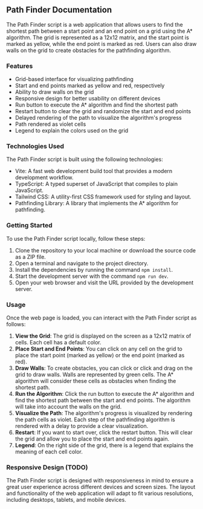 ## Path Finder Documentation

The Path Finder script is a web application that allows users to find the shortest path between a start point and an end point on a grid using the A\* algorithm. The grid is represented as a 12x12 matrix, and the start point is marked as yellow, while the end point is marked as red. Users can also draw walls on the grid to create obstacles for the pathfinding algorithm.

### Features

- Grid-based interface for visualizing pathfinding
- Start and end points marked as yellow and red, respectively
- Ability to draw walls on the grid
- Responsive design for better usability on different devices
- Run button to execute the A\* algorithm and find the shortest path
- Restart button to clear the grid and randomize the start and end points
- Delayed rendering of the path to visualize the algorithm's progress
- Path rendered as violet cells
- Legend to explain the colors used on the grid

### Technologies Used

The Path Finder script is built using the following technologies:

- Vite: A fast web development build tool that provides a modern development workflow.
- TypeScript: A typed superset of JavaScript that compiles to plain JavaScript.
- Tailwind CSS: A utility-first CSS framework used for styling and layout.
- Pathfinding Library: A library that implements the A\* algorithm for pathfinding.

### Getting Started

To use the Path Finder script locally, follow these steps:

1. Clone the repository to your local machine or download the source code as a ZIP file.
2. Open a terminal and navigate to the project directory.
3. Install the dependencies by running the command `npm install`.
4. Start the development server with the command `npm run dev`.
5. Open your web browser and visit the URL provided by the development server.

### Usage

Once the web page is loaded, you can interact with the Path Finder script as follows:

1. **View the Grid**: The grid is displayed on the screen as a 12x12 matrix of cells. Each cell has a default color.
2. **Place Start and End Points**: You can click on any cell on the grid to place the start point (marked as yellow) or the end point (marked as red).
3. **Draw Walls**: To create obstacles, you can click or click and drag on the grid to draw walls. Walls are represented by green cells. The A\* algorithm will consider these cells as obstacles when finding the shortest path.
4. **Run the Algorithm**: Click the run button to execute the A\* algorithm and find the shortest path between the start and end points. The algorithm will take into account the walls on the grid.
5. **Visualize the Path**: The algorithm's progress is visualized by rendering the path cells as violet. Each step of the pathfinding algorithm is rendered with a delay to provide a clear visualization.
6. **Restart**: If you want to start over, click the restart button. This will clear the grid and allow you to place the start and end points again.
7. **Legend**: On the right side of the grid, there is a legend that explains the meaning of each cell color.

### Responsive Design (TODO)

The Path Finder script is designed with responsiveness in mind to ensure a great user experience across different devices and screen sizes. The layout and functionality of the web application will adapt to fit various resolutions, including desktops, tablets, and mobile devices.
